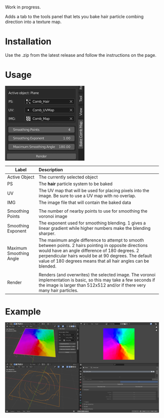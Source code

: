 Work in progress.

Adds a tab to the tools panel that lets you bake hair particle combing direction into a texture map.

# Installation

Use the .zip from the latest release and follow the instructions on the page.

# Usage
![panel1.PNG](panel1.PNG)

| Label  | Description |
| ------------- |:-------------|
|Active Object| The currently selected object|
|PS| The **hair** particle system to be baked|
|UV| The UV map that will be used for placing pixels into the image. Be sure to use a UV map with no overlap.|
|IMG| The image file that will contain the baked data |
|||
|Smoothing Points|The number of nearby points to use for smoothing the voronoi image|
|Smoothing Exponent|The exponent used for smoothing blending. 1 gives a linear gradient while higher numbers make the blending sharper.|
|Maximum Smoothing Angle| The maximum angle difference to attempt to smooth between points. 2 hairs pointing in opposite directions would have an angle difference of 180 degrees. 2 perpendicular hairs would be at 90 degrees. The default value of 180 degrees means that all hair angles can be blended.|
|||
|Render| Renders (and overwrites) the selected image. The voronoi implementation is basic, so this may take a few seconds if the image is larger than 512x512 and/or if there very many hair particles. |

# Example
![workspace1.PNG](workspace1.PNG)
